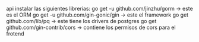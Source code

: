 api
instalar las siguientes librerias:
go get -u github.com/jinzhu/gorm -> este es el ORM 
go get -u github.com/gin-gonic/gin -> este el framework
go get github.com/lib/pq -> este tiene los drivers de postgres
go get github.com/gin-contrib/cors -> contiene los permisos de cors para el frotend


